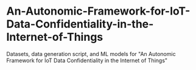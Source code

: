 # An-Autonomic-Framework-for-IoT-Data-Confidentiality-in-the-Internet-of-Things
Datasets, data generation script, and ML models for "An Autonomic Framework for IoT Data Confidentiality in the Internet of Things"
